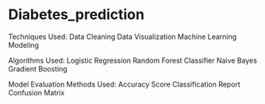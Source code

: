 # Diabetes_prediction
Techniques Used:
Data Cleaning
Data Visualization
Machine Learning Modeling

Algorithms Used:
Logistic Regression
Random Forest Classifier
Naive Bayes
Gradient Boosting

Model Evaluation Methods Used:
Accuracy Score
Classification Report
Confusion Matrix
